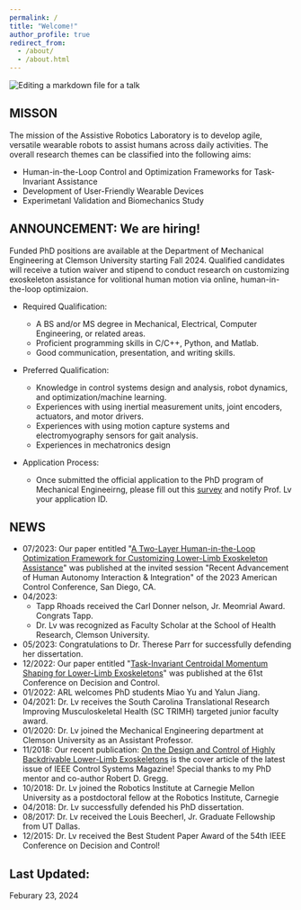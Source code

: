```yaml
---
permalink: /
title: "Welcome!"
author_profile: true
redirect_from: 
  - /about/
  - /about.html
---
```

![Editing a markdown file for a talk](/images/Labview.jpg) 

MISSON
------
The mission of the Assistive Robotics Laboratory is to develop agile, versatile wearable robots to assist humans across daily activities. The overall research themes can be classified into the following aims:

- Human-in-the-Loop Control and Optimization Frameworks for Task-Invariant Assistance 
- Development of User-Friendly Wearable Devices 
- Experimetanl Validation and Biomechanics Study 

<!-- #This is the front page of a website that is powered by the [academicpages template](https://github.com/academicpages/academicpages.github.io) and hosted on GitHub pages. [GitHub pages](https://pages.github.com) is a free service in which websites are built and hosted from code and data stored in a GitHub repository, automatically updating when a new commit is made to the respository. This template was forked from the [Minimal Mistakes Jekyll Theme](https://mmistakes.github.io/minimal-mistakes/) created by Michael Rose, and then extended to support the kinds of content that academics have: publications, talks, teaching, a portfolio, blog posts, and a dynamically-generated CV. You can fork [this repository](https://github.com/academicpages/academicpages.github.io) right now, modify the configuration and markdown files, add your own PDFs and other content, and have your own site for free, with no ads! An older version of this template powers my own personal website at [stuartgeiger.com](http://stuartgeiger.com), which uses [this Github repository](https://github.com/staeiou/staeiou.github.io). -->

ANNOUNCEMENT: We are hiring!
------
Funded PhD positions are available at the Department of Mechanical Engineering at Clemson University starting Fall 2024. Qualified candidates will receive a tution waiver and stipend to conduct research on customizing exoskeleton assistance for volitional human motion via online, human-in-the-loop optimizaion. 

*  Required Qualification:  
   - A BS and/or MS degree in Mechanical, Electrical, Computer Engineering, or related areas.
   - Proficient programming skills in C/C++, Python, and Matlab.
   - Good communication, presentation, and writing skills.  

*  Preferred Qualification:  
   - Knowledge in control systems design and analysis, robot dynamics, and optimization/machine learning.
   - Experiences with using inertial measurement units, joint encoders, actuators, and motor drivers. 
   - Experiences with using motion capture systems and electromyography sensors for gait analysis. 
   - Experiences in mechatronics design 

*  Application Process:  
   - Once submitted the official application to the PhD program of Mechanical Engineeirng, please fill out this [survey](https://forms.gle/YtPErmCJAitATLG98) and notify Prof. Lv your application ID. 

NEWS
------
- 07/2023: Our paper entitled "[A Two-Layer Human-in-the-Loop Optimization Framework for Customizing Lower-Limb Exoskeleton Assistance](https://ieeexplore.ieee.org/document/10155858)" was published at the invited session "Recent Advancement of Human Autonomy Interaction & Integration" of the 2023 American Control Conference, San Diego, CA. 
- 04/2023: 
  * Tapp Rhoads received the Carl Donner nelson, Jr. Meomrial Award. Congrats Tapp. 
  * Dr. Lv was recognized as Faculty Scholar at the School of Health Research, Clemson University. 
- 05/2023: Congratulations to Dr. Therese Parr for successfully defending her dissertation. 
- 12/2022: Our paper entitled "[Task-Invariant Centroidal Momentum Shaping for Lower-Limb Exoskeletons](https://ieeexplore.ieee.org/abstract/document/9993080)" was published at the 61st Conference on Decision and Control. 
- 01/2022: ARL welcomes PhD students Miao Yu and Yalun Jiang.
- 04/2021: Dr. Lv receives the South Carolina Translational Research Improving Musculoskeletal Health (SC TRIMH) targeted junior faculty award.
- 01/2020: Dr. Lv joined the Mechanical Engineering department at Clemson University as an Assistant Professor.
- 11/2018: Our recent publication: [On the Design and Control of Highly Backdrivable Lower-Limb Exoskeletons](https://ieeexplore.ieee.org/abstract/document/8536572) is the cover article of the latest issue of IEEE Control Systems Magazine! Special thanks to my PhD mentor and co-author Robert D. Gregg.  
- 10/2018: Dr. Lv joined the Robotics Institute at Carnegie Mellon University as a postdoctoral fellow at the Robotics Institute, Carnegie
- 04/2018: Dr. Lv successfully defended his PhD dissertation. 
- 08/2017: Dr. Lv received the Louis Beecherl, Jr. Graduate Fellowship from UT Dallas.
- 12/2015: Dr. Lv received the Best Student Paper Award of the 54th IEEE Conference on Decision and Control!

<!-- Like many other Jekyll-based GitHub Pages templates, academicpages makes you separate the website's content from its form. The content & metadata of your website are in structured markdown files, while various other files constitute the theme, specifying how to transform that content & metadata into HTML pages. You keep these various markdown (.md), YAML (.yml), HTML, and CSS files in a public GitHub repository. Each time you commit and push an update to the repository, the [GitHub pages](https://pages.github.com/) service creates static HTML pages based on these files, which are hosted on GitHub's servers free of charge. -->

<!-- Many of the features of dynamic content management systems (like Wordpress) can be achieved in this fashion, using a fraction of the computational resources and with far less vulnerability to hacking and DDoSing. You can also modify the theme to your heart's content without touching the content of your site. If you get to a point where you've broken something in Jekyll/HTML/CSS beyond repair, your markdown files describing your talks, publications, etc. are safe. You can rollback the changes or even delete the repository and start over -- just be sure to save the markdown files! Finally, you can also write scripts that process the structured data on the site, such as [this one](https://github.com/academicpages/academicpages.github.io/blob/master/talkmap.ipynb) that analyzes metadata in pages about talks to display [a map of every location you've given a talk](https://academicpages.github.io/talkmap.html). -->

<!-- Getting started
======
1. Register a GitHub account if you don't have one and confirm your e-mail (required!)
1. Fork [this repository](https://github.com/academicpages/academicpages.github.io) by clicking the "fork" button in the top right. 
1. Go to the repository's settings (rightmost item in the tabs that start with "Code", should be below "Unwatch"). Rename the repository "[your GitHub username].github.io", which will also be your website's URL.
1. Set site-wide configuration and create content & metadata (see below -- also see [this set of diffs](http://archive.is/3TPas) showing what files were changed to set up [an example site](https://getorg-testacct.github.io) for a user with the username "getorg-testacct")
1. Upload any files (like PDFs, .zip files, etc.) to the files/ directory. They will appear at https://[your GitHub username].github.io/files/example.pdf.  
1. Check status by going to the repository settings, in the "GitHub pages" section -->

<!-- Site-wide configuration
------
The main configuration file for the site is in the base directory in [_config.yml](https://github.com/academicpages/academicpages.github.io/blob/master/_config.yml), which defines the content in the sidebars and other site-wide features. You will need to replace the default variables with ones about yourself and your site's github repository. The configuration file for the top menu is in [_data/navigation.yml](https://github.com/academicpages/academicpages.github.io/blob/master/_data/navigation.yml). For example, if you don't have a portfolio or blog posts, you can remove those items from that navigation.yml file to remove them from the header.  -->

<!-- Create content & metadata
------
For site content, there is one markdown file for each type of content, which are stored in directories like _publications, _talks, _posts, _teaching, or _pages. For example, each talk is a markdown file in the [_talks directory](https://github.com/academicpages/academicpages.github.io/tree/master/_talks). At the top of each markdown file is structured data in YAML about the talk, which the theme will parse to do lots of cool stuff. The same structured data about a talk is used to generate the list of talks on the [Talks page](https://academicpages.github.io/talks), each [individual page](https://academicpages.github.io/talks/2012-03-01-talk-1) for specific talks, the talks section for the [CV page](https://academicpages.github.io/cv), and the [map of places you've given a talk](https://academicpages.github.io/talkmap.html) (if you run this [python file](https://github.com/academicpages/academicpages.github.io/blob/master/talkmap.py) or [Jupyter notebook](https://github.com/academicpages/academicpages.github.io/blob/master/talkmap.ipynb), which creates the HTML for the map based on the contents of the _talks directory). -->

<!-- **Markdown generator**

I have also created [a set of Jupyter notebooks](https://github.com/academicpages/academicpages.github.io/tree/master/markdown_generator
) that converts a CSV containing structured data about talks or presentations into individual markdown files that will be properly formatted for the academicpages template. The sample CSVs in that directory are the ones I used to create my own personal website at stuartgeiger.com. My usual workflow is that I keep a spreadsheet of my publications and talks, then run the code in these notebooks to generate the markdown files, then commit and push them to the GitHub repository.

How to edit your site's GitHub repository
------
Many people use a git client to create files on their local computer and then push them to GitHub's servers. If you are not familiar with git, you can directly edit these configuration and markdown files directly in the github.com interface. Navigate to a file (like [this one](https://github.com/academicpages/academicpages.github.io/blob/master/_talks/2012-03-01-talk-1.md) and click the pencil icon in the top right of the content preview (to the right of the "Raw | Blame | History" buttons). You can delete a file by clicking the trashcan icon to the right of the pencil icon. You can also create new files or upload files by navigating to a directory and clicking the "Create new file" or "Upload files" buttons. 

Example: editing a markdown file for a talk
![Editing a markdown file for a talk](/images/editing-talk.png) -->

Last Updated:
------
<!-- More info about configuring academicpages can be found in [the guide](https://academicpages.github.io/markdown/). The [guides for the Minimal Mistakes theme](https://mmistakes.github.io/minimal-mistakes/docs/configuration/) (which this theme was forked from) might also be helpful. -->
Feburary 23, 2024
